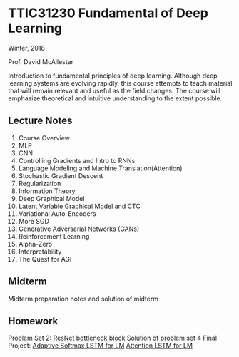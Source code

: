 # TTIC31230 Fundamental of Deep Learning

Winter, 2018

Prof. David McAllester

Introduction to fundamental principles of deep learning. Although deep learning systems are evolving rapidly, this course attempts to teach material that will remain relevant and useful as the field changes. The course will emphasize theoretical and intuitive understanding to the extent possible.

## Lecture Notes
1. Course Overview
2. MLP
3. CNN
4. Controlling Gradients and Intro to RNNs
5. Language Modeling and Machine Translation(Attention)
6. Stochastic Gradient Descent
7. Regularization
8. Information Theory
9. Deep Graphical Model
10. Latent Variable Graphical Model and CTC
11. Variational Auto-Encoders
12. More SGD
13. Generative Adversarial Networks (GANs)
14. Reinforcement Learning
15. Alpha-Zero
16. Interpretability
17. The Quest for AGI

## Midterm
Midterm preparation notes and solution of midterm

## Homework
Problem Set 2: [ResNet bottleneck block](https://github.com/edchengg/ResNet10_pytorch)
Solution of problem set 4
Final Project:
[Adaptive Softmax LSTM for LM](https://github.com/edchengg/PTB-LSTM-LanguageModelling)
[Attention LSTM for LM](https://github.com/edchengg/PTB-pytorch-LSTM-attention)

